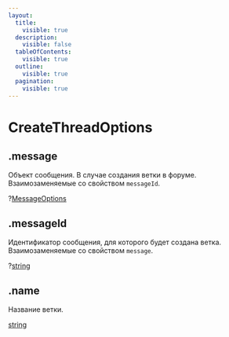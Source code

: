 ```yaml
---
layout:
  title:
    visible: true
  description:
    visible: false
  tableOfContents:
    visible: true
  outline:
    visible: true
  pagination:
    visible: true
---
```


# CreateThreadOptions

## .message

Объект сообщения. В случае создания ветки в форуме. Взаимозаменяемые со свойством `messageId`.

?[MessageOptions](messageoptions.md)

## .messageId

Идентификатор сообщения, для которого будет создана ветка. Взаимозаменяемые со свойством `message`.

?[string](https://developer.mozilla.org/ru/docs/Web/JavaScript/Reference/Global\_Objects/String)

## .name

Название ветки.

[string](https://developer.mozilla.org/ru/docs/Web/JavaScript/Reference/Global\_Objects/String)
